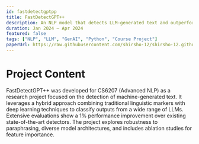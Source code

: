 ```yaml
---
id: fastdetectgptpp
title: FastDetectGPT++
description: An NLP model that detects LLM-generated text and outperforms current state-of-the-art models.
duration: Jan 2024 – Apr 2024
featured: false
tags: ["NLP", "LLM", "GenAI", "Python", "Course Project"]
paperUrl: https://raw.githubusercontent.com/shirsho-12/shirsho-12.github.io/refs/heads/master/src/assets/docs/FastDetectGPT_XS.pdf
---
```


# Project Content

FastDetectGPT++ was developed for CS6207 (Advanced NLP) as a research project focused on the detection of machine-generated text. It leverages a hybrid approach combining traditional linguistic markers with deep learning techniques to classify outputs from a wide range of LLMs. Extensive evaluations show a 1% performance improvement over existing state-of-the-art detectors. The project explores robustness to paraphrasing, diverse model architectures, and includes ablation studies for feature importance.
